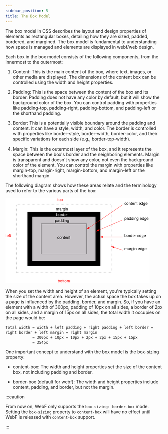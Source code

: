 ```yaml
---
sidebar_position: 5
title: The Box Model
---
```


The box model in CSS describes the layout and design properties of elements as rectangular boxes, detailing how they are
sized, padded, bordered, and margined. The box model is fundamental to understanding how space is
managed and elements are displayed in webf/web design.

Each box in the box model consists of the following components, from the innermost to the outermost:

1. Content: This is the main content of the box, where text, images, or other media are displayed. The dimensions of the
   content box can be controlled using the width and height properties.

2. Padding: This is the space between the content of the box and its border. Padding does not have any color by default,
   but it will show the background color of the box. You can control padding with properties like padding-top,
   padding-right, padding-bottom, and padding-left or the shorthand padding.

3. Border: This is a potentially visible boundary around the padding and content. It can have a style, width, and color.
   The border is controlled with properties like border-style, border-width, border-color, and their specific variations
   for each side (e.g., border-top-width).

4. Margin: This is the outermost layer of the box, and it represents the space between the box's border and the
   neighboring
   elements. Margin is transparent and doesn't show any color, not even the background color of the element. You can
   control the margin with properties like margin-top, margin-right, margin-bottom, and margin-left or the shorthand
   margin.

The following diagram shows how these areas relate and the terminology used to refer to the various parts of the box:

![img](./imgs/box_model.png)

When you set the width and height of an element, you're typically setting the size of the content area. However, the
actual space the box takes up on a page is influenced by the padding, border, and margin. So, if you have an element
with a width of 300px, padding of 10px on all sides, a border of 2px on all sides, and a margin of 15px on all sides,
the total width it occupies on the page would be:

```
Total width = width + left padding + right padding + left border + right border + left margin + right margin
            = 300px + 10px + 10px + 2px + 2px + 15px + 15px
            = 354px
```

One important concept to understand with the box model is the box-sizing property:

+ content-box: The width and height properties set the size of the content box, not including padding and
  border.

+ border-box (default for webf): The width and height properties include content, padding, and border, but not the
  margin.

:::caution

From now on, WebF only supports the `box-sizing: border-box` mode. Setting the `box-sizing` property to `content-box` will have no effect until WebF is released with `content-box` support.

:::